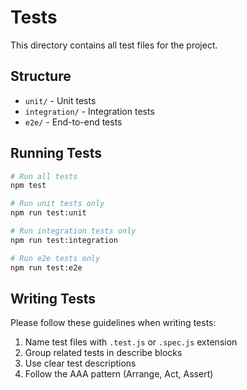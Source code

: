 # Tests

This directory contains all test files for the project.

## Structure

- `unit/` - Unit tests
- `integration/` - Integration tests
- `e2e/` - End-to-end tests

## Running Tests

```bash
# Run all tests
npm test

# Run unit tests only
npm run test:unit

# Run integration tests only
npm run test:integration

# Run e2e tests only
npm run test:e2e
```

## Writing Tests

Please follow these guidelines when writing tests:
1. Name test files with `.test.js` or `.spec.js` extension
2. Group related tests in describe blocks
3. Use clear test descriptions
4. Follow the AAA pattern (Arrange, Act, Assert) 